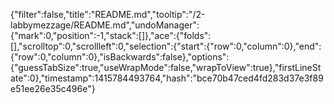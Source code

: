 {"filter":false,"title":"README.md","tooltip":"/2-labbymezzage/README.md","undoManager":{"mark":0,"position":-1,"stack":[]},"ace":{"folds":[],"scrolltop":0,"scrollleft":0,"selection":{"start":{"row":0,"column":0},"end":{"row":0,"column":0},"isBackwards":false},"options":{"guessTabSize":true,"useWrapMode":false,"wrapToView":true},"firstLineState":0},"timestamp":1415784493764,"hash":"bce70b47ced4fd283d37e3f89e51ee26e35c496e"}